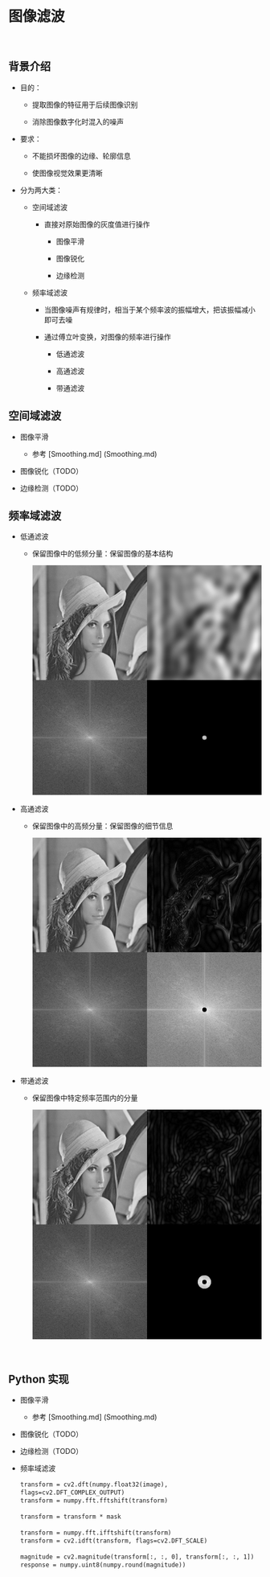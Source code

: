 <script type="text/javascript" src="http://cdn.mathjax.org/mathjax/latest/MathJax.js?config=default"></script>

# 图像滤波

&nbsp;

## 背景介绍

- 目的：

	- 提取图像的特征用于后续图像识别

	- 消除图像数字化时混入的噪声

- 要求：

	- 不能损坏图像的边缘、轮廓信息

	- 使图像视觉效果更清晰

- 分为两大类：

	- 空间域滤波

		- 直接对原始图像的灰度值进行操作

			- 图像平滑

			- 图像锐化

			- 边缘检测

	- 频率域滤波

		- 当图像噪声有规律时，相当于某个频率波的振幅增大，把该振幅减小即可去噪

		- 通过傅立叶变换，对图像的频率进行操作

			- 低通滤波

			- 高通滤波

			- 带通滤波

## 空间域滤波

- 图像平滑

	- 参考 [Smoothing.md] (Smoothing.md)

- 图像锐化（TODO）

- 边缘检测（TODO）

## 频率域滤波

- 低通滤波

	- 保留图像中的低频分量：保留图像的基本结构

		![image](images/filter_low_pass.png)

- 高通滤波

	- 保留图像中的高频分量：保留图像的细节信息
	
		![image](images/filter_high_pass.png)

- 带通滤波

	- 保留图像中特定频率范围内的分量

		![image](images/filter_band_pass.png)

&nbsp;

## Python 实现

- 图像平滑

	- 参考 [Smoothing.md] (Smoothing.md)

- 图像锐化（TODO）

- 边缘检测（TODO）

- 频率域滤波
	
	```
	transform = cv2.dft(numpy.float32(image), flags=cv2.DFT_COMPLEX_OUTPUT)
	transform = numpy.fft.fftshift(transform)
	
	transform = transform * mask
	
	transform = numpy.fft.ifftshift(transform)
	transform = cv2.idft(transform, flags=cv2.DFT_SCALE)
	
	magnitude = cv2.magnitude(transform[:, :, 0], transform[:, :, 1])
	response = numpy.uint8(numpy.round(magnitude))
	```